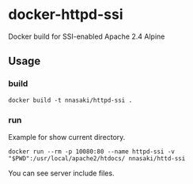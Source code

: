 # docker-httpd-ssi
Docker build for SSI-enabled Apache 2.4 Alpine

## Usage

### build

```
docker build -t nnasaki/httpd-ssi .
```

### run

Example for show current directory.

```
docker run --rm -p 10080:80 --name httpd-ssi -v "$PWD":/usr/local/apache2/htdocs/ nnasaki/httd-ssi
```

You can see server include files.
